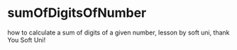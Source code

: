 # sumOfDigitsOfNumber
how to calculate a sum of digits of a given number, lesson by soft uni, thank  You Soft Uni!
